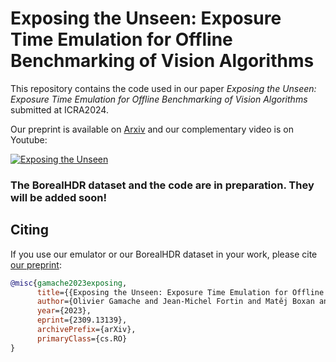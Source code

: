# Exposing the Unseen: Exposure Time Emulation for Offline Benchmarking of Vision Algorithms

This repository contains the code used in our paper *Exposing the Unseen: Exposure Time Emulation for Offline Benchmarking of Vision Algorithms* submitted at ICRA2024. 

Our preprint is available on [Arxiv](https://doi.org/10.48550/arXiv.2309.13139) and our complementary video is on Youtube:

[![Exposing the Unseen](https://img.youtube.com/vi/btkO12L6AYs/0.jpg)](https://youtu.be/btkO12L6AYs)


### The BorealHDR dataset and the code are in preparation. They will be added soon! 

## Citing

If you use our emulator or our BorealHDR dataset in your work, please cite [our preprint](https://doi.org/10.48550/arXiv.2309.13139):

```bibtex
@misc{gamache2023exposing,
      title={{Exposing the Unseen: Exposure Time Emulation for Offline Benchmarking of Vision Algorithms}}, 
      author={Olivier Gamache and Jean-Michel Fortin and Matěj Boxan and François Pomerleau and Philippe Giguère},
      year={2023},
      eprint={2309.13139},
      archivePrefix={arXiv},
      primaryClass={cs.RO}
}
```